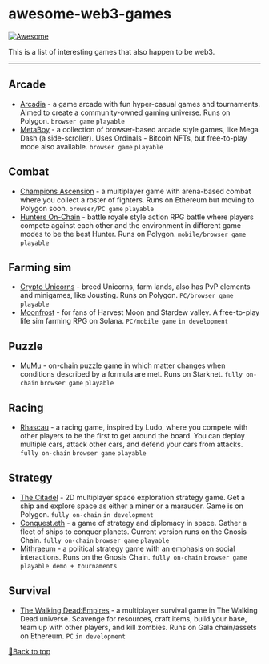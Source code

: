# awesome-web3-games
[![Awesome](https://awesome.re/badge-flat2.svg)](https://awesome.re)

This is a list of interesting games that also happen to be web3.

--------------------
## Arcade
- [Arcadia](https://arcadia.fun/) - a game arcade with fun hyper-casual games and tournaments. Aimed to create a community-owned gaming universe. Runs on Polygon. `browser game` `playable`
- [MetaBoy](https://metaboy.run/) - a collection of browser-based arcade style games, like Mega Dash (a side-scroller). Uses Ordinals - Bitcoin NFTs, but free-to-play mode also available. `browser game` `playable`

 ## Combat
 - [Champions Ascension](https://champions.io/) - a multiplayer game with arena-based combat where you collect a roster of fighters. Runs on Ethereum but moving to Polygon soon. `browser/PC game` `playable`
 - [Hunters On-Chain](https://www.boomland.io/) - battle royale style action RPG battle where players compete against each other and the environment in different game modes to be the best Hunter. Runs on Polygon. `mobile/browser game` `playable`

## Farming sim
- [Crypto Unicorns](https://www.cryptounicorns.fun/) - breed Unicorns, farm lands, also has PvP elements and minigames, like Jousting. Runs on Polygon. `PC/browser game` `playable`
- [Moonfrost](https://moonfrost.io/) - for fans of Harvest Moon and Stardew valley. A free-to-play life sim farming RPG on Solana. `PC/mobile game` `in development`

## Puzzle
- [MuMu](https://mu-mu-s1.netlify.app/) - on-chain puzzle game in which matter changes when conditions described by a formula are met. Runs on Starknet. `fully on-chain` `browser game` `playable`

## Racing
- [Rhascau](https://www.mintersworld.com/rhascau) - a racing game, inspired by Ludo, where you compete with other players to be the first to get around the board. You can deploy multiple cars, attack other cars, and defend your cars from attacks. `fully on-chain` `browser game` `playable`

## Strategy
- [The Citadel](https://library.citadel.game/) - 2D multiplayer space exploration strategy game. Get a ship and explore space as either a miner or a marauder. Game is on Polygon. `fully on-chain` `in development`
- [Conquest.eth](https://conquest.game/) - a game of strategy and diplomacy in space. Gather a fleet of ships to conquer planets. Current version runs on the Gnosis Chain. `fully on-chain` `browser game` `playable`
- [Mithraeum](https://mithraeum.io/) - a political strategy game with an emphasis on social interactions. Runs on the Gnosis Chain. `fully on-chain` `browser game` `playable demo + tournaments`

## Survival
- [The Walking Dead:Empires](https://twdempires.game/) - a multiplayer survival game in The Walking Dead universe. Scavenge for resources, craft items, build your base, team up with other players, and kill zombies. Runs on Gala chain/assets on Ethereum. `PC` `in development`

[🔺Back to top](#awesome-web3-games)
